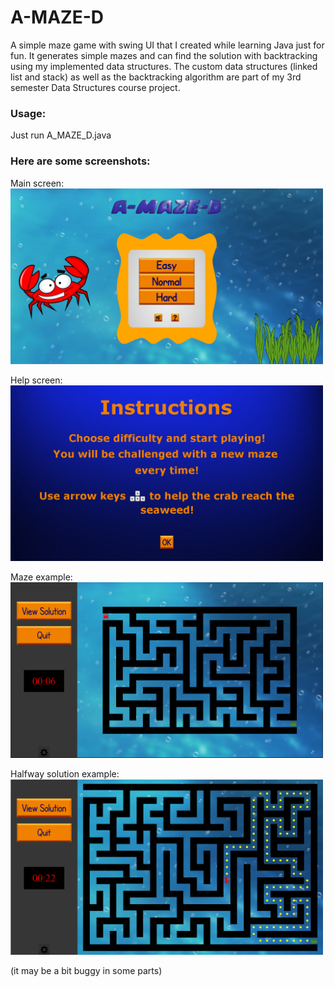 # A-MAZE-D
A simple maze game with swing UI that I created while learning Java just for fun. 
It generates simple mazes and can find the solution with backtracking using my implemented data structures. 
The custom data structures (linked list and stack) as well as the backtracking algorithm are part of my 3rd semester Data Structures course project.

### Usage:
Just run A_MAZE_D.java

### Here are some screenshots:

Main screen: \
<img src="./main_screenshot.png" width="500" height="281">

Help screen: \
<img src="./help_screenshot.png" width="500" height="281">

Maze example: \
<img src="./maze_screenshot.png" width="500" height="281">

Halfway solution example: \
<img src="./solution_screenshot.png" width="500" height="281">

(it may be a bit buggy in some parts)
